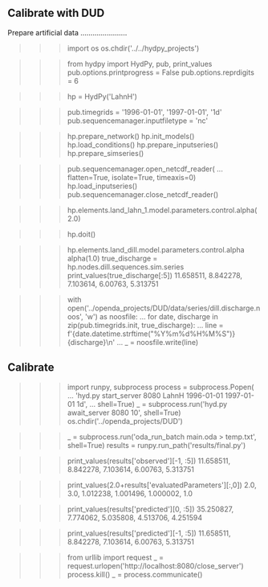 

Calibrate with DUD
------------------

Prepare artificial data
.......................

>>> import os
>>> os.chdir('../../hydpy_projects')

>>> from hydpy import HydPy, pub, print_values
>>> pub.options.printprogress = False
>>> pub.options.reprdigits = 6

>>> hp = HydPy('LahnH')

>>> pub.timegrids = '1996-01-01', '1997-01-01', '1d'
>>> pub.sequencemanager.inputfiletype = 'nc'

>>> hp.prepare_network()
>>> hp.init_models()
>>> hp.load_conditions()
>>> hp.prepare_inputseries()
>>> hp.prepare_simseries()

>>> pub.sequencemanager.open_netcdf_reader(
...     flatten=True, isolate=True, timeaxis=0)
>>> hp.load_inputseries()
>>> pub.sequencemanager.close_netcdf_reader()

>>> hp.elements.land_lahn_1.model.parameters.control.alpha(2.0)

>>> hp.doit()

>>> hp.elements.land_dill.model.parameters.control.alpha
alpha(1.0)
>>> true_discharge = hp.nodes.dill.sequences.sim.series
>>> print_values(true_discharge[:5])
11.658511, 8.842278, 7.103614, 6.00763, 5.313751

>>> with open('../openda_projects/DUD/data/series/dill.discharge.noos', 'w') as noosfile:
...     for date, discharge in zip(pub.timegrids.init, true_discharge):
...         line = f'{date.datetime.strftime("%Y%m%d%H%M%S")}   {discharge}\n'
...         _ = noosfile.write(line)

Calibrate
---------

>>> import runpy, subprocess
>>> process = subprocess.Popen(
...     'hyd.py start_server 8080 LahnH 1996-01-01 1997-01-01 1d',
...     shell=True)
>>> _ = subprocess.run('hyd.py await_server 8080 10', shell=True)
>>> os.chdir('../openda_projects/DUD')

>>> _ = subprocess.run('oda_run_batch main.oda > temp.txt', shell=True)
>>> results = runpy.run_path('results/final.py')

>>> print_values(results['observed'][-1, :5])
11.658511, 8.842278, 7.103614, 6.00763, 5.313751

>>> print_values(2.0+results['evaluatedParameters'][:,0])
2.0, 3.0, 1.012238, 1.001496, 1.000002, 1.0

>>> print_values(results['predicted'][0, :5])
35.250827, 7.774062, 5.035808, 4.513706, 4.251594

>>> print_values(results['predicted'][-1, :5])
11.658511, 8.842278, 7.103614, 6.00763, 5.313751


>>> from urllib import request
>>> _ = request.urlopen('http://localhost:8080/close_server')
>>> process.kill()
>>> _ = process.communicate()